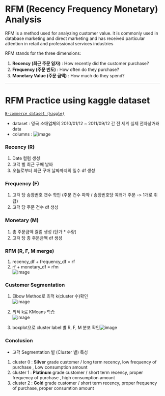 # RFM (Recency Frequency Monetary) Analysis

RFM is a method used for analyzing customer value. It is commonly used in database marketing and direct marketing and has received particular attention in retail and professional services industries

RFM stands for the three dimensions:

1. **Recency (최근 주문 일자)** : How recently did the customer purchase?
2. **Frequency (주문 빈도)** : How often do they purchase?
3. **Monetary Value (주문 금액)** : How much do they spend?


---
# RFM Practice using kaggle dataset

[`E-commerce dataset (kaggle)`](https://www.kaggle.com/datasets/carrie1/ecommerce-data?resource=download)

- dataset : 영국 소매업체의 2010/01/12 ~ 2011/09/12 간 전 세계 실제 전자상거래 data
- columns : ![image](https://github.com/Choe-minsung/TIL/assets/145301343/f0bda063-49c0-40aa-a89f-f67d946f1491)

### Recency (R)
1. Date 컬럼 생성
2. 고객 별 최근 구매 날짜
3. 오늘로부터 최근 구매 날짜까지의 일수 df 생성

### Frequency (F)
1. 고객 당 송장번호 갯수 학인 (주문 건수 파악 / 송장번호당 여러개 주문 -> 1개로 취급)
2. 고객 당 주문 건수 df 생성

### Monetary (M)
1. 총 주문금액 컬럼 생성 (단가 * 수량)
2. 고객 당 총 주문금액 df 생성

### RFM (R, F, M merge)
1. recency_df + frequency_df = rf
2. rf + monetary_df = rfm  
![image](https://github.com/Choe-minsung/TIL/assets/145301343/390b3d3c-a3ce-409d-8cc1-a1e700f41921)

### Customer Segmentation
1. Elbow Method로 최적 k(cluster 수)확인  
![image](https://github.com/Choe-minsung/TIL/assets/145301343/5f0db4fd-52fe-422d-8131-8d99e15d08e6)

2. 최적 k로 KMeans 학습  
![image](https://github.com/Choe-minsung/TIL/assets/145301343/86bf73b9-17b0-48a2-a460-f2a63c5b12f5)

3. boxplot으로 cluster label 별 R, F, M 분포 확인![image](https://github.com/Choe-minsung/TIL/assets/145301343/7e65563e-d76a-43f6-aa86-52c7b970c201)


### Conclusion
- 고객 Segmentation 별 (Cluster 별) 특성
1. cluster 0 : **Silver** grade customer / long term recency, low frequency of purchase , Low consumption amount
2. cluster 1 : **Platinum** grade customer / short term recency, proper frequency of purchase , high consumption amount
3. cluster 2 : **Gold** grade customer / short term recency, proper frequency of purchase, proper consumtion amount












